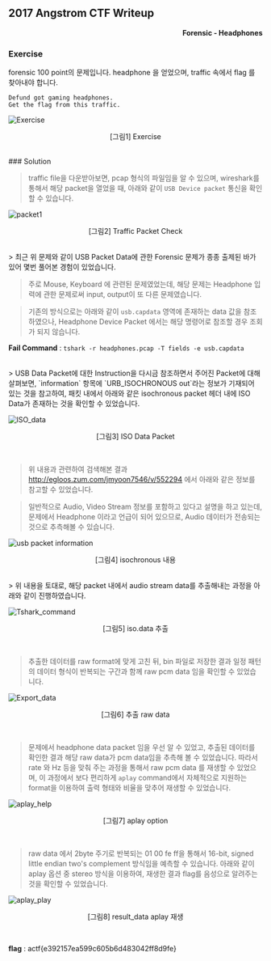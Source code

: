 ## 2017 Angstrom CTF Writeup
<p align=right><strong> Forensic - Headphones </strong></p>

### Exercise
forensic 100 point의 문제입니다. headphone 을 얻었으며, traffic 속에서 flag 를 찾아내야 합니다.
```
Defund got gaming headphones.
Get the flag from this traffic.
```
![Exercise](/assets/Exercise.png)
<p align="center">[그림1] Exercise</p>

<br>
### Solution

> traffic file을 다운받아보면, pcap 형식의 파일임을 알 수 있으며, wireshark를 통해서 해당 packet을 열었을 때, 아래와 같이 `USB Device packet` 통신을 확인할 수 있습니다.

![packet1](/assets/packet1.png)
<p align="center">[그림2] Traffic Packet Check</p>

<br>
> 최근 위 문제와 같이 USB Packet Data에 관한 Forensic 문제가 종종 출제된 바가 있어 몇번 풀어본 경험이 있었습니다.

> 주로 Mouse, Keyboard 에 관련된 문제였었는데, 해당 문제는 Headphone 입력에 관한 문제로써 input, output이 또 다른 문제였습니다.

> 기존의 방식으로는 아래와 같이 `usb.capdata` 영역에 존재하는 data 값을 참조하였으나, Headphone Device Packet 에서는 해당 명령어로 참조할 경우 조회가 되지 않습니다.

<b>Fail Command</b> : `tshark -r headphones.pcap -T fields -e usb.capdata`

<br>
> USB Data Packet에 대한 Instruction을 다시금 참조하면서 주어진 Packet에 대해 살펴보면, `information` 항목에 `URB_ISOCHRONOUS out`라는 정보가 기재되어 있는 것을 참고하여, 패킷 내에서 아래와 같은 isochronous packet 헤더 내에 ISO Data가 존재하는 것을 확인할 수 있었습니다.


![ISO_data](/assets/ISO_data_knnscyo7y.png)
<p align="center">[그림3] ISO Data Packet</p>
<br>

> 위 내용과 관련하여 검색해본 결과 http://egloos.zum.com/jmyoon7546/v/552294 에서 아래와 같은 정보를 참고할 수 있었습니다.

> 일반적으로 Audio, Video Stream 정보를 포함하고 있다고 설명을 하고 있는데, 문제에서 Headphone 이라고 언급이 되어 있으므로, Audio 데이터가 전송되는 것으로 추측해볼 수 있습니다.

![usb packet information](</assets/usb packet information.png>)
<p align="center">[그림4] isochronous 내용 </p>

<br>
> 위 내용을 토대로, 해당 packet 내에서 audio stream data를 추출해내는 과정을 아래와 같이 진행하였습니다.

![Tshark_command](/assets/Tshark_command.png)
<p align="center">[그림5] iso.data 추출 </p>

<br>

> 추출한 데이터를 raw format에 맞게 고친 뒤, bin 파일로 저장한 결과 일정 패턴의 데이터 형식이 반복되는 구간과 함께 raw pcm data 임을 확인할 수 있었습니다.

![Export_data](/assets/Export_data.png)
<p align="center">[그림6] 추출 raw data </p>
<br>

> 문제에서 headphone data packet 임을 우선 알 수 있었고, 추출된 데이터를 확인한 결과 해당 raw data가 pcm data임을 추측해 볼 수 있었습니다. 따라서 rate 와 Hz 등을 맞춰 주는 과정을 통해서 raw pcm data 를 재생할 수 있었으며, 이 과정에서 보다 편리하게 `aplay` command에서 자체적으로 지원하는 format을 이용하여 출력 형태와 비율을 맞추어 재생할 수 있었습니다.

![aplay_help](/assets/aplay_help.png)
<p align="center">[그림7] aplay option </p>
<br>


> raw data 에서 2byte 주기로 반복되는 01 00 fe ff을 통해서 16-bit, signed little endian two's complement 방식임을 예측할 수 있습니다. 아래와 같이 aplay 옵션 중 stereo 방식을 이용하여, 재생한 결과 flag를 음성으로 알려주는 것을 확인할 수 있었습니다.

![aplay_play](/assets/aplay_play.png)
<p align="center">[그림8] result_data aplay 재생 </p>
<br>



**flag** : actf{e392157ea599c605b6d483042ff8d9fe}
